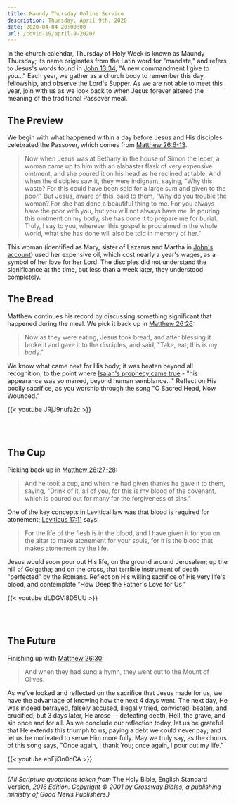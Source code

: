 ```yaml
---
title: Maundy Thursday Online Service
description: Thursday, April 9th, 2020
date: 2020-04-04 20:00:00
url: /covid-19/april-9-2020/
---
```


In the church calendar, Thursday of Holy Week is known as Maundy Thursday; its name originates from the Latin word for "mandate," and refers to Jesus's words found in [John 13:34][jn13.34], "A new commandment I give to you..." Each year, we gather as a church body to remember this day, fellowship, and observe the Lord's Supper. As we are not able to meet this year, join with us as we look back to when Jesus forever altered the meaning of the traditional Passover meal.

## The Preview

We begin with what happened within a day before Jesus and His disciples celebrated the Passover, which comes from [Matthew 26:6-13][mt26.6].

>  Now when Jesus was at Bethany in the house of Simon the leper, a woman came up to him with an alabaster flask of very expensive ointment, and she poured it on his head as he reclined at table. And when the disciples saw it, they were indignant, saying, "Why this waste? For this could have been sold for a large sum and given to the poor." But Jesus, aware of this, said to them, "Why do you trouble the woman? For she has done a beautiful thing to me. For you always have the poor with you, but you will not always have me. In pouring this ointment on my body, she has done it to prepare me for burial. Truly, I say to you, wherever this gospel is proclaimed in the whole world, what she has done will also be told in memory of her."

This woman (identified as Mary, sister of Lazarus and Martha in [John's account][jn12.1]) used her expensive oil, which cost nearly a year's wages, as a symbol of her love for her Lord. The disciples did not understand the significance at the time, but less than a week later, they understood completely.

## The Bread

Matthew continues his record by discussing something significant that happened during the meal. We pick it back up in [Matthew 26:26][mt26.26]:

> Now as they were eating, Jesus took bread, and after blessing it broke it and gave it to the disciples, and said, "Take, eat; this is my body."

We know what came next for His body; it was beaten beyond all recognition, to the point where [Isaiah's prophecy came true][is52.14] - "his appearance was so marred, beyond human semblance..." Reflect on His bodily sacrifice, as you worship through the song "O Sacred Head, Now Wounded."

{{< youtube JRjJ9nufa2c >}}

<br><br>

## The Cup

Picking back up in [Matthew 26:27-28][mt26.27]:

> And he took a cup, and when he had given thanks he gave it to them, saying, "Drink of it, all of you, for this is my blood of the covenant, which is poured out for many for the forgiveness of sins."

One of the key concepts in Levitical law was that blood is required for atonement; [Leviticus 17:11][le17.11] says:

> For the life of the flesh is in the blood, and I have given it for you on the altar to make atonement for your souls, for it is the blood that makes atonement by the life.

Jesus would soon pour out His life, on the ground around Jerusalem; up the hill of Golgatha; and on the cross, that terrible instrument of death "perfected" by the Romans. Reflect on His willing sacrifice of His very life's blood, and contemplate "How Deep the Father's Love for Us."

{{< youtube dLDGVl8D5UU >}}

<br><br>

## The Future

Finishing up with [Matthew 26:30][mt26.30]:

> And when they had sung a hymn, they went out to the Mount of Olives.

As we've looked and reflected on the sacrifice that Jesus made for us, we have the advantage of knowing how the next 4 days went. The next day, He was indeed betrayed, falsely accused, illegally tried, convicted, beaten, and crucified; but 3 days later, He arose -- defeating death, Hell, the grave, and sin once and for all. As we conclude our reflection today, let us be grateful that He extends this triumph to us, paying a debt we could never pay; and let us be motivated to serve Him more fully. May we truly say, as the chorus of this song says, "Once again, I thank You; once again, I pour out my life."

{{< youtube ebFji3n0cCA >}}

---
_(All Scripture quotations taken from_ The Holy Bible, English Standard Version, _2016 Edition. Copyright &copy; 2001 by Crossway Bibles, a publishing ministry of Good News Publishers.)_

[jn13.34]: https://www.biblegateway.com/passage/?search=John+13%3A34&version=ESV
[mt26.6]: https://www.biblegateway.com/passage/?search=Matthew+26%3A6-13&version=ESV
[jn12.1]: https://www.biblegateway.com/passage/?search=John+12%3A1-8&version=ESV
[mt26.26]: https://www.biblegateway.com/passage/?search=Matthew+26%3A26&version=ESV
[is52.14]: https://www.biblegateway.com/passage/?search=Isaiah+52%3A14&version=ESV
[mt26.27]: https://www.biblegateway.com/passage/?search=Matthew+26%3A27-28&version=ESV
[le17.11]: https://www.biblegateway.com/passage/?search=Leviticus+17%3A11&version=ESV
[mt26.30]: https://www.biblegateway.com/passage/?search=Matthew+26%3A30&version=ESV
